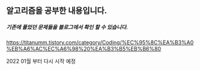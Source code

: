 ## 알고리즘을 공부한 내용입니다.

##### 기존에 풀었던 문제들을 블로그에서 확인 할 수 있습니다. 
https://titanumm.tistory.com/category/Coding/%EC%95%8C%EA%B3%A0%EB%A6%AC%EC%A6%98%20%EA%B3%B5%EB%B6%80

2022 01월 부터 다시 시작 예정
